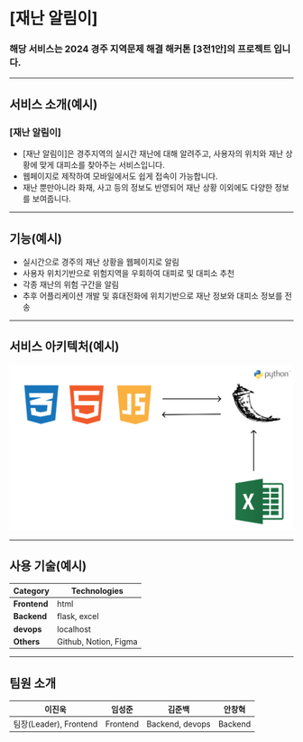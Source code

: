 # [재난 알림이]

### 해당 서비스는 2024 경주 지역문제 해결 해커톤 [3전1안]의 프로젝트 입니다.

---
## 서비스 소개(예시)
### [재난 알림이]
- [재난 알림이]은 경주지역의 실시간 재난에 대해 알려주고, 사용자의 위치와 재난 상황에 맞게 대피소를 찾아주는 서비스입니다.
- 웹페이지로 제작하여 모바일에서도 쉽게 접속이 가능합니다.
- 재난 뿐만아니라 화재, 사고 등의 정보도 반영되어 재난 상황 이외에도 다양한 정보를 보여줍니다.

---
## 기능(예시)

- 실시간으로 경주의 재난 상황을 웹페이지로 알림
- 사용자 위치기반으로 위험지역을 우회하여 대피로 및 대피소 추천
- 각종 재난의 위험 구간을 알림
- 추후 어플리케이션 개발 및 휴대전화에 위치기반으로 재난 정보와 대피소 정보를 전송

---
## 서비스 아키텍처(예시)

![서비스 아키텍처](./img/System_Architecture.png)

---
## 사용 기술(예시)
| **Category**         | **Technologies** |
|----------------------|-------------|
| **Frontend**         | html        |
| **Backend**          | flask, excel |
| **devops**           | localhost   |
| **Others**           | Github, Notion, Figma |

---
## 팀원 소개
| **이진욱**            | **임성준** | **김준백** | **안창혁** |
|----------------------|----------|-----------|---------|
| 팀장(Leader), Frontend | Frontend | Backend, devops | Backend |
